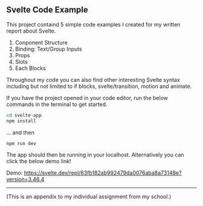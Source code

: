 ## Svelte Code Example

This project containd 5 simple code examples I created for my written report about Svelte.

1. Conponent Structure
2. Binding: Text/Group Inputs
3. Props
4. Slots
5. Each Blocks

Throughout my code you can also find other interesting Svelte syntax including but not limited to if blocks, svelte/transition, motion and animate.

If you have the project opened in your code editor, run the below commands in the terminal to get started.

```bash
cd svelte-app
npm install
```

... and then

```bash
npm run dev
```

The app should then be running in your localhost. Alternatively you can click the below demo link!

Demo: https://svelte.dev/repl/83fb182ab992479da0076aba8a73148e?version=3.46.4

---

(This is an appendix to my individual assignment from my school.)
